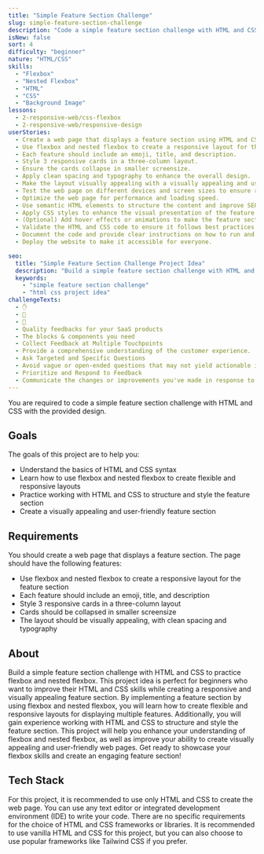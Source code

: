 ```yaml
---
title: "Simple Feature Section Challenge"
slug: simple-feature-section-challenge
description: "Code a simple feature section challenge with HTML and CSS to practice flexbox and nested flexbox."
isNew: false
sort: 4
difficulty: "beginner"
nature: "HTML/CSS"
skills:
  - "Flexbox"
  - "Nested Flexbox"
  - "HTML"
  - "CSS"
  - "Background Image"
lessons:
  - 2-responsive-web/css-flexbox
  - 2-responsive-web/responsive-design
userStories:
  - Create a web page that displays a feature section using HTML and CSS.
  - Use flexbox and nested flexbox to create a responsive layout for the feature section.
  - Each feature should include an emoji, title, and description.
  - Style 3 responsive cards in a three-column layout.
  - Ensure the cards collapse in smaller screensize.
  - Apply clean spacing and typography to enhance the overall design.
  - Make the layout visually appealing with a visually appealing and user-friendly feature section.
  - Test the web page on different devices and screen sizes to ensure responsiveness.
  - Optimize the web page for performance and loading speed.
  - Use semantic HTML elements to structure the content and improve SEO.
  - Apply CSS styles to enhance the visual presentation of the feature section.
  - (Optional) Add hover effects or animations to make the feature section more interactive.
  - Validate the HTML and CSS code to ensure it follows best practices and standards.
  - Document the code and provide clear instructions on how to run and use the web page.
  - Deploy the website to make it accessible for everyone.

seo:
  title: "Simple Feature Section Challenge Project Idea"
  description: "Build a simple feature section challenge with HTML and CSS to practice flexbox and nested flexbox. This project idea is perfect for beginners who want to improve their HTML and CSS skills while creating a responsive and visually appealing feature section. By implementing a feature section by using flexbox and nested flexbox, you will learn how to create flexible and responsive layouts for displaying multiple features. Additionally, you will gain experience working with HTML and CSS to structure and style the feature section. This project will help you enhance your understanding of flexbox and nested flexbox, as well as improve your ability to create visually appealing and user-friendly web pages. Get ready to showcase your flexbox skills and create an engaging feature section!"
  keywords:
    - "simple feature section challenge"
    - "html css project idea"
challengeTexts:
  - ✋
  - 🥅
  - 💬
  - Quality feedbacks for your SaaS products
  - The blocks & components you need
  - Collect Feedback at Multiple Touchpoints
  - Provide a comprehensive understanding of the customer experience.
  - Ask Targeted and Specific Questions
  - Avoid vague or open-ended questions that may not yield actionable insights.
  - Prioritize and Respond to Feedback
  - Communicate the changes or improvements you've made in response to their feedback.
---
```


You are required to code a simple feature section challenge with HTML and CSS with the provided design.

## Goals

The goals of this project are to help you:

- Understand the basics of HTML and CSS syntax
- Learn how to use flexbox and nested flexbox to create flexible and responsive layouts
- Practice working with HTML and CSS to structure and style the feature section
- Create a visually appealing and user-friendly feature section

## Requirements

You should create a web page that displays a feature section. The page should have the following features:

- Use flexbox and nested flexbox to create a responsive layout for the feature section
- Each feature should include an emoji, title, and description
- Style 3 responsive cards in a three-column layout
- Cards should be collapsed in smaller screensize
- The layout should be visually appealing, with clean spacing and typography

## About

Build a simple feature section challenge with HTML and CSS to practice flexbox and nested flexbox. This project idea is perfect for beginners who want to improve their HTML and CSS skills while creating a responsive and visually appealing feature section. By implementing a feature section by using flexbox and nested flexbox, you will learn how to create flexible and responsive layouts for displaying multiple features. Additionally, you will gain experience working with HTML and CSS to structure and style the feature section. This project will help you enhance your understanding of flexbox and nested flexbox, as well as improve your ability to create visually appealing and user-friendly web pages. Get ready to showcase your flexbox skills and create an engaging feature section!

## Tech Stack

For this project, it is recommended to use only HTML and CSS to create the web page. You can use any text editor or integrated development environment (IDE) to write your code. There are no specific requirements for the choice of HTML and CSS frameworks or libraries. It is recommended to use vanilla HTML and CSS for this project, but you can also choose to use popular frameworks like Tailwind CSS if you prefer.
